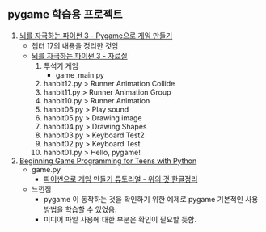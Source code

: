 ## pygame 학습용 프로젝트

1. [뇌를 자극하는 파이썬 3 - Pygame으로 게임 만들기](https://yoonkh.github.io/python/2017/12/10/brain7.html)
    - 쳅터 17의 내용을 정리한 것임
    - [뇌를 자극하는 파이썬 3 - 자료실](http://www.hanbit.co.kr/support/supplement_list.html?keyword=%EB%87%8C%EB%A5%BC+%EC%9E%90%EA%B7%B9%ED%95%98%EB%8A%94+%ED%8C%8C%EC%9D%B4%EC%8D%AC+3)
        1. 투석기 게임
            - game_main.py
        1. hanbit12.py > Runner Animation Collide
        1. hanbit11.py > Runner Animation Group
        1. hanbit10.py > Runner Animation
        1. hanbit06.py > Play sound
        1. hanbit05.py > Drawing image
        1. hanbit04.py > Drawing Shapes
        1. hanbit03.py > Keyboard Test2
        1. hanbit02.py > Keyboard Test
        1. hanbit01.py > Hello, pygame!
1. [Beginning Game Programming for Teens with Python](https://www.raywenderlich.com/2795-beginning-game-programming-for-teens-with-python)
    * game.py
        - [파이썬으로 게임 만들기 튜토리얼 - 위의 것 한글정리](http://winduino.co.kr/300)
    * 느낀점
        - pygame 이 동작하는 것을 확인하기 위한 예제로 pygame 기본적인 사용방법을 학습할 수 있었음.
        - 미디어 파일 사용에 대한 부분은 확인이 필요할 듯함.
